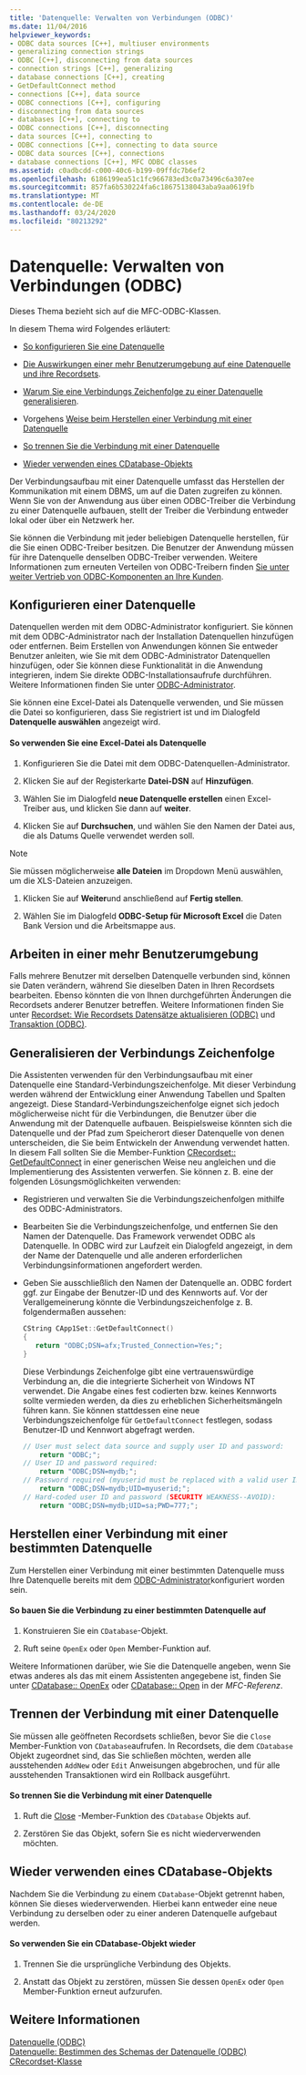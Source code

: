 ```yaml
---
title: 'Datenquelle: Verwalten von Verbindungen (ODBC)'
ms.date: 11/04/2016
helpviewer_keywords:
- ODBC data sources [C++], multiuser environments
- generalizing connection strings
- ODBC [C++], disconnecting from data sources
- connection strings [C++], generalizing
- database connections [C++], creating
- GetDefaultConnect method
- connections [C++], data source
- ODBC connections [C++], configuring
- disconnecting from data sources
- databases [C++], connecting to
- ODBC connections [C++], disconnecting
- data sources [C++], connecting to
- ODBC connections [C++], connecting to data source
- ODBC data sources [C++], connections
- database connections [C++], MFC ODBC classes
ms.assetid: c0adbcdd-c000-40c6-b199-09ffdc7b6ef2
ms.openlocfilehash: 6186199ea51c1fc966783ed3c0a73496c6a307ee
ms.sourcegitcommit: 857fa6b530224fa6c18675138043aba9aa0619fb
ms.translationtype: MT
ms.contentlocale: de-DE
ms.lasthandoff: 03/24/2020
ms.locfileid: "80213292"
---
```

# <a name="data-source-managing-connections-odbc"></a>Datenquelle: Verwalten von Verbindungen (ODBC)

Dieses Thema bezieht sich auf die MFC-ODBC-Klassen.

In diesem Thema wird Folgendes erläutert:

- [So konfigurieren Sie eine Datenquelle](#_core_configuring_a_data_source)

- [Die Auswirkungen einer mehr Benutzerumgebung auf eine Datenquelle und ihre Recordsets](#_core_working_in_a_multiuser_environment).

- [Warum Sie eine Verbindungs Zeichenfolge zu einer Datenquelle generalisieren](#_core_generalizing_the_connection_string).

- Vorgehens [Weise beim Herstellen einer Verbindung mit einer Datenquelle](#_core_connecting_to_a_specific_data_source)

- [So trennen Sie die Verbindung mit einer Datenquelle](#_core_disconnecting_from_a_data_source)

- [Wieder verwenden eines CDatabase-Objekts](#_core_reusing_a_cdatabase_object)

Der Verbindungsaufbau mit einer Datenquelle umfasst das Herstellen der Kommunikation mit einem DBMS, um auf die Daten zugreifen zu können. Wenn Sie von der Anwendung aus über einen ODBC-Treiber die Verbindung zu einer Datenquelle aufbauen, stellt der Treiber die Verbindung entweder lokal oder über ein Netzwerk her.

Sie können die Verbindung mit jeder beliebigen Datenquelle herstellen, für die Sie einen ODBC-Treiber besitzen. Die Benutzer der Anwendung müssen für ihre Datenquelle denselben ODBC-Treiber verwenden. Weitere Informationen zum erneuten Verteilen von ODBC-Treibern finden [Sie unter weiter Vertrieb von ODBC-Komponenten an Ihre Kunden](../../data/odbc/redistributing-odbc-components-to-your-customers.md).

##  <a name="configuring-a-data-source"></a><a name="_core_configuring_a_data_source"></a>Konfigurieren einer Datenquelle

Datenquellen werden mit dem ODBC-Administrator konfiguriert. Sie können mit dem ODBC-Administrator nach der Installation Datenquellen hinzufügen oder entfernen. Beim Erstellen von Anwendungen können Sie entweder Benutzer anleiten, wie Sie mit dem ODBC-Administrator Datenquellen hinzufügen, oder Sie können diese Funktionalität in die Anwendung integrieren, indem Sie direkte ODBC-Installationsaufrufe durchführen. Weitere Informationen finden Sie unter [ODBC-Administrator](../../data/odbc/odbc-administrator.md).

Sie können eine Excel-Datei als Datenquelle verwenden, und Sie müssen die Datei so konfigurieren, dass Sie registriert ist und im Dialogfeld **Datenquelle auswählen** angezeigt wird.

#### <a name="to-use-an-excel-file-as-a-data-source"></a>So verwenden Sie eine Excel-Datei als Datenquelle

1. Konfigurieren Sie die Datei mit dem ODBC-Datenquellen-Administrator.

1. Klicken Sie auf der Registerkarte **Datei-DSN** auf **Hinzufügen**.

1. Wählen Sie im Dialogfeld **neue Datenquelle erstellen** einen Excel-Treiber aus, und klicken Sie dann auf **weiter**.

1. Klicken Sie auf **Durchsuchen**, und wählen Sie den Namen der Datei aus, die als Datums Quelle verwendet werden soll.

> [!NOTE]
>  Sie müssen möglicherweise **alle Dateien** im Dropdown Menü auswählen, um die XLS-Dateien anzuzeigen.

1. Klicken Sie auf **Weiter**und anschließend auf **Fertig stellen**.

1. Wählen Sie im Dialogfeld **ODBC-Setup für Microsoft Excel** die Daten Bank Version und die Arbeitsmappe aus.

##  <a name="working-in-a-multiuser-environment"></a><a name="_core_working_in_a_multiuser_environment"></a>Arbeiten in einer mehr Benutzerumgebung

Falls mehrere Benutzer mit derselben Datenquelle verbunden sind, können sie Daten verändern, während Sie dieselben Daten in Ihren Recordsets bearbeiten. Ebenso könnten die von Ihnen durchgeführten Änderungen die Recordsets anderer Benutzer betreffen. Weitere Informationen finden Sie unter [Recordset: Wie Recordsets Datensätze aktualisieren (ODBC)](../../data/odbc/recordset-how-recordsets-update-records-odbc.md) und [Transaktion (ODBC)](../../data/odbc/transaction-odbc.md).

##  <a name="generalizing-the-connection-string"></a><a name="_core_generalizing_the_connection_string"></a>Generalisieren der Verbindungs Zeichenfolge

Die Assistenten verwenden für den Verbindungsaufbau mit einer Datenquelle eine Standard-Verbindungszeichenfolge. Mit dieser Verbindung werden während der Entwicklung einer Anwendung Tabellen und Spalten angezeigt. Diese Standard-Verbindungszeichenfolge eignet sich jedoch möglicherweise nicht für die Verbindungen, die Benutzer über die Anwendung mit der Datenquelle aufbauen. Beispielsweise könnten sich die Datenquelle und der Pfad zum Speicherort dieser Datenquelle von denen unterscheiden, die Sie beim Entwickeln der Anwendung verwendet hatten. In diesem Fall sollten Sie die Member-Funktion [CRecordset:: GetDefaultConnect](../../mfc/reference/crecordset-class.md#getdefaultconnect) in einer generischen Weise neu angleichen und die Implementierung des Assistenten verwerfen. Sie können z. B. eine der folgenden Lösungsmöglichkeiten verwenden:

- Registrieren und verwalten Sie die Verbindungszeichenfolgen mithilfe des ODBC-Administrators.

- Bearbeiten Sie die Verbindungszeichenfolge, und entfernen Sie den Namen der Datenquelle. Das Framework verwendet ODBC als Datenquelle. In ODBC wird zur Laufzeit ein Dialogfeld angezeigt, in dem der Name der Datenquelle und alle anderen erforderlichen Verbindungsinformationen angefordert werden.

- Geben Sie ausschließlich den Namen der Datenquelle an. ODBC fordert ggf. zur Eingabe der Benutzer-ID und des Kennworts auf. Vor der Verallgemeinerung könnte die Verbindungszeichenfolge z. B. folgendermaßen aussehen:

    ```cpp
    CString CApp1Set::GetDefaultConnect()
    {
       return "ODBC;DSN=afx;Trusted_Connection=Yes;";
    }
    ```

   Diese Verbindungs Zeichenfolge gibt eine vertrauenswürdige Verbindung an, die die integrierte Sicherheit von Windows NT verwendet. Die Angabe eines fest codierten bzw. keines Kennworts sollte vermieden werden, da dies zu erheblichen Sicherheitsmängeln führen kann. Sie können stattdessen eine neue Verbindungszeichenfolge für `GetDefaultConnect` festlegen, sodass Benutzer-ID und Kennwort abgefragt werden.

    ```cpp
    // User must select data source and supply user ID and password:
        return "ODBC;";
    // User ID and password required:
        return "ODBC;DSN=mydb;";
    // Password required (myuserid must be replaced with a valid user ID):
        return "ODBC;DSN=mydb;UID=myuserid;";
    // Hard-coded user ID and password (SECURITY WEAKNESS--AVOID):
        return "ODBC;DSN=mydb;UID=sa;PWD=777;";
    ```

##  <a name="connecting-to-a-specific-data-source"></a><a name="_core_connecting_to_a_specific_data_source"></a>Herstellen einer Verbindung mit einer bestimmten Datenquelle

Zum Herstellen einer Verbindung mit einer bestimmten Datenquelle muss Ihre Datenquelle bereits mit dem [ODBC-Administrator](../../data/odbc/odbc-administrator.md)konfiguriert worden sein.

#### <a name="to-connect-to-a-specific-data-source"></a>So bauen Sie die Verbindung zu einer bestimmten Datenquelle auf

1. Konstruieren Sie ein `CDatabase`-Objekt.

1. Ruft seine `OpenEx` oder `Open` Member-Funktion auf.

Weitere Informationen darüber, wie Sie die Datenquelle angeben, wenn Sie etwas anderes als das mit einem Assistenten angegebene ist, finden Sie unter [CDatabase:: OpenEx](../../mfc/reference/cdatabase-class.md#openex) oder [CDatabase:: Open](../../mfc/reference/cdatabase-class.md#open) in der *MFC-Referenz*.

##  <a name="disconnecting-from-a-data-source"></a><a name="_core_disconnecting_from_a_data_source"></a>Trennen der Verbindung mit einer Datenquelle

Sie müssen alle geöffneten Recordsets schließen, bevor Sie die `Close` Member-Funktion von `CDatabase`aufrufen. In Recordsets, die dem `CDatabase` Objekt zugeordnet sind, das Sie schließen möchten, werden alle ausstehenden `AddNew` oder `Edit` Anweisungen abgebrochen, und für alle ausstehenden Transaktionen wird ein Rollback ausgeführt.

#### <a name="to-disconnect-from-a-data-source"></a>So trennen Sie die Verbindung mit einer Datenquelle

1. Ruft die [Close](../../mfc/reference/cdatabase-class.md#close) -Member-Funktion des `CDatabase` Objekts auf.

1. Zerstören Sie das Objekt, sofern Sie es nicht wiederverwenden möchten.

##  <a name="reusing-a-cdatabase-object"></a><a name="_core_reusing_a_cdatabase_object"></a>Wieder verwenden eines CDatabase-Objekts

Nachdem Sie die Verbindung zu einem `CDatabase`-Objekt getrennt haben, können Sie dieses wiederverwenden. Hierbei kann entweder eine neue Verbindung zu derselben oder zu einer anderen Datenquelle aufgebaut werden.

#### <a name="to-reuse-a-cdatabase-object"></a>So verwenden Sie ein CDatabase-Objekt wieder

1. Trennen Sie die ursprüngliche Verbindung des Objekts.

1. Anstatt das Objekt zu zerstören, müssen Sie dessen `OpenEx` oder `Open` Member-Funktion erneut aufzurufen.

## <a name="see-also"></a>Weitere Informationen

[Datenquelle (ODBC)](../../data/odbc/data-source-odbc.md)<br/>
[Datenquelle: Bestimmen des Schemas der Datenquelle (ODBC)](../../data/odbc/data-source-determining-the-schema-of-the-data-source-odbc.md)<br/>
[CRecordset-Klasse](../../mfc/reference/crecordset-class.md)
